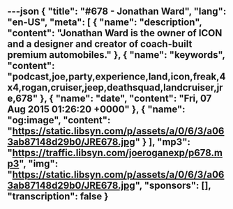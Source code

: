 ---json
{
  "title": "#678 - Jonathan Ward",
  "lang": "en-US",
  "meta": [
    {
      "name": "description",
      "content": "Jonathan Ward is the owner of ICON and a designer and creator of coach-built premium automobiles."
    },
    {
      "name": "keywords",
      "content": "podcast,joe,party,experience,land,icon,freak,4x4,rogan,cruiser,jeep,deathsquad,landcruiser,jre,678"
    },
    {
      "name": "date",
      "content": "Fri, 07 Aug 2015 01:26:20 +0000"
    },
    {
      "name": "og:image",
      "content": "https://static.libsyn.com/p/assets/a/0/6/3/a063ab87148d29b0/JRE678.jpg"
    }
  ],
  "mp3": "https://traffic.libsyn.com/joeroganexp/p678.mp3",
  "img": "https://static.libsyn.com/p/assets/a/0/6/3/a063ab87148d29b0/JRE678.jpg",
  "sponsors": [],
  "transcription": false
}
---
<episode-header />

<timemark seconds="0" />

<transcribe-call-to-action />

<episode-footer />